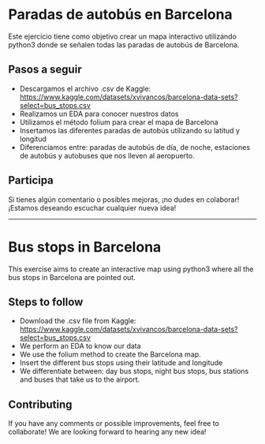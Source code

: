 # Paradas de autobús en Barcelona

Este ejercicio tiene como objetivo crear un mapa interactivo utilizando python3 donde se señalen todas las paradas de autobús de Barcelona.

## Pasos a seguir

 - Descargamos el archivo .csv de Kaggle: https://www.kaggle.com/datasets/xvivancos/barcelona-data-sets?select=bus_stops.csv
 - Realizamos un EDA para conocer nuestros datos
 - Utilizamos el método folium para crear el mapa de Barcelona
 - Insertamos las diferentes paradas de autobús utilizando su latitud y longitud
 - Diferenciamos entre: paradas de autobús de día, de noche, estaciones de autobús y autobuses que nos lleven al aeropuerto.

## Participa

Si tienes algún comentario o posibles mejoras, ¡no dudes en colaborar! ¡Estamos deseando escuchar cualquier nueva idea!

--------------------------------------------------------------------------------------------------------------------------------------------------------

# Bus stops in Barcelona

This exercise aims to create an interactive map using python3 where all the bus stops in Barcelona are pointed out.

## Steps to follow

 - Download the .csv file from Kaggle: https://www.kaggle.com/datasets/xvivancos/barcelona-data-sets?select=bus_stops.csv
 - We perform an EDA to know our data
 - We use the folium method to create the Barcelona map.
 - Insert the different bus stops using their latitude and longitude
 - We differentiate between: day bus stops, night bus stops, bus stations and buses that take us to the airport.

## Contributing

If you have any comments or possible improvements, feel free to collaborate! We are looking forward to hearing any new idea!
